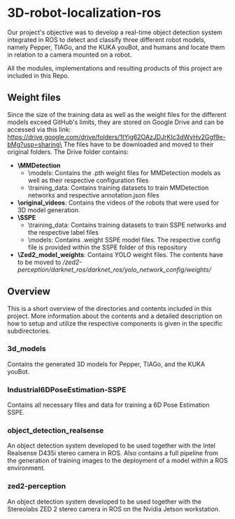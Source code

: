 # 3D-robot-localization-ros

Our project's objective was to develop a real-time object detection system integrated in ROS to detect and classify three different robot models, namely Pepper, TIAGo, and the KUKA youBot, and humans and locate them in relation to a camera mounted on a robot.

All the modules, implementations and resulting products of this project are included in this Repo.

## Weight files

Since the size of the training data as well as the weight files for the different models exceed GitHub's limits, they are stored on Google Drive and can be accessed via this link: https://drive.google.com/drive/folders/1tYig62OAzJDJrKIc3dWvHv2Ggf9e-bMg?usp=sharing\
The files have to be downloaded and moved to their original folders. 
The Drive folder contains:
* **\MMDetection**
  * \models: Contains the .pth weight files for MMDetection models as well as their respective configuration files
  * \training_data: Contains training datasets to train MMDetection networks and respective annotation.json files
* **\original_videos**: Contains the videos of the robots that were used for 3D model generation.
* **\SSPE**
  * \training_data: Contains training datasets to train SSPE networks and the respective label files
  * \models: Contains .weight SSPE model files. The respective config file is provided within the SSPE folder of this repository
* **\Zed2_model_weights**: Contains YOLO weight files. The contents have to be moved to */zed2-perception/darknet_ros/darknet_ros/yolo_network_config/weights/*

## Overview

This is a short overview of the directories and contents included in this project. More information about the contents and a detailed description on how to setup and utilize the respective components is given in the specific subdirectories.

### 3d_models

Contains the generated 3D models for Pepper, TIAGo, and the KUKA youBot.

### Industrial6DPoseEstimation-SSPE

Contains all necessary files and data for training a 6D Pose Estimation SSPE.

### object_detection_realsense

An object detection system developed to be used together with the Intel Realsense D435i stereo camera in ROS. Also contains a full pipeline from the generation of training images to the deployment of a model within a ROS environment.

### zed2-perception

An object detection system developed to be used together with the Stereolabs ZED 2 stereo camera in ROS on the Nvidia Jetson workstation.

